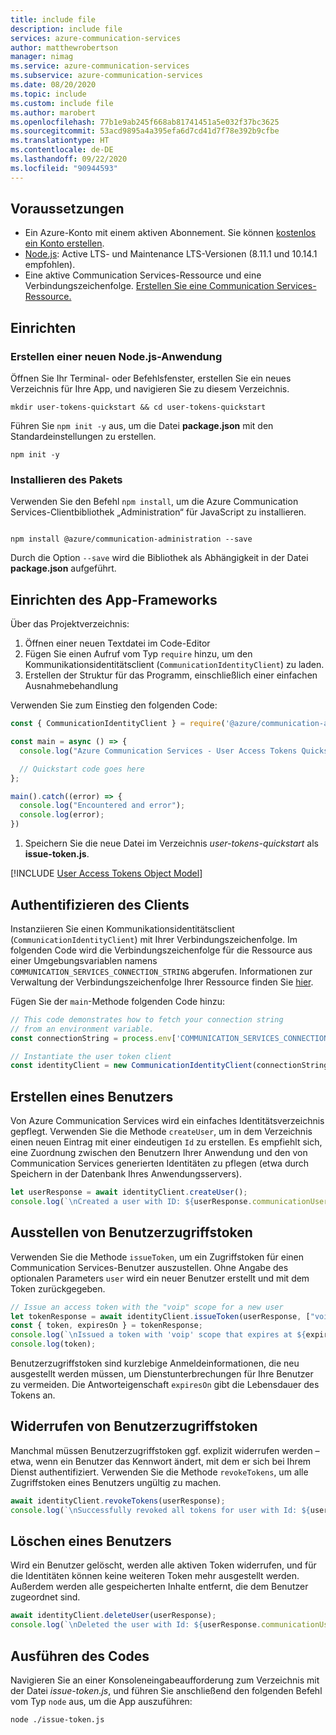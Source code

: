 ```yaml
---
title: include file
description: include file
services: azure-communication-services
author: matthewrobertson
manager: nimag
ms.service: azure-communication-services
ms.subservice: azure-communication-services
ms.date: 08/20/2020
ms.topic: include
ms.custom: include file
ms.author: marobert
ms.openlocfilehash: 77b1e9ab245f668ab81741451a5e032f37bc3625
ms.sourcegitcommit: 53acd9895a4a395efa6d7cd41d7f78e392b9cfbe
ms.translationtype: HT
ms.contentlocale: de-DE
ms.lasthandoff: 09/22/2020
ms.locfileid: "90944593"
---
```

## <a name="prerequisites"></a>Voraussetzungen

- Ein Azure-Konto mit einem aktiven Abonnement. Sie können [kostenlos ein Konto erstellen](https://azure.microsoft.com/free/?WT.mc_id=A261C142F).
- [Node.js](https://nodejs.org/): Active LTS- und Maintenance LTS-Versionen (8.11.1 und 10.14.1 empfohlen).
- Eine aktive Communication Services-Ressource und eine Verbindungszeichenfolge. [Erstellen Sie eine Communication Services-Ressource.](../create-communication-resource.md)

## <a name="setting-up"></a>Einrichten

### <a name="create-a-new-nodejs-application"></a>Erstellen einer neuen Node.js-Anwendung

Öffnen Sie Ihr Terminal- oder Befehlsfenster, erstellen Sie ein neues Verzeichnis für Ihre App, und navigieren Sie zu diesem Verzeichnis.

```console
mkdir user-tokens-quickstart && cd user-tokens-quickstart
```

Führen Sie `npm init -y` aus, um die Datei **package.json** mit den Standardeinstellungen zu erstellen.

```console
npm init -y
```

### <a name="install-the-package"></a>Installieren des Pakets

Verwenden Sie den Befehl `npm install`, um die Azure Communication Services-Clientbibliothek „Administration“ für JavaScript zu installieren.

```console

npm install @azure/communication-administration --save

```

Durch die Option `--save` wird die Bibliothek als Abhängigkeit in der Datei **package.json** aufgeführt.

## <a name="set-up-the-app-framework"></a>Einrichten des App-Frameworks

Über das Projektverzeichnis:

1. Öffnen einer neuen Textdatei im Code-Editor
1. Fügen Sie einen Aufruf vom Typ `require` hinzu, um den Kommunikationsidentitätsclient (`CommunicationIdentityClient`) zu laden.
1. Erstellen der Struktur für das Programm, einschließlich einer einfachen Ausnahmebehandlung

Verwenden Sie zum Einstieg den folgenden Code:

```javascript
const { CommunicationIdentityClient } = require('@azure/communication-administration');

const main = async () => {
  console.log("Azure Communication Services - User Access Tokens Quickstart")

  // Quickstart code goes here
};

main().catch((error) => {
  console.log("Encountered and error");
  console.log(error);
})
```

1. Speichern Sie die neue Datei im Verzeichnis *user-tokens-quickstart* als **issue-token.js**.

[!INCLUDE [User Access Tokens Object Model](user-access-tokens-object-model.md)]

## <a name="authenticate-the-client"></a>Authentifizieren des Clients

Instanziieren Sie einen Kommunikationsidentitätsclient (`CommunicationIdentityClient`) mit Ihrer Verbindungszeichenfolge. Im folgenden Code wird die Verbindungszeichenfolge für die Ressource aus einer Umgebungsvariablen namens `COMMUNICATION_SERVICES_CONNECTION_STRING` abgerufen. Informationen zur Verwaltung der Verbindungszeichenfolge Ihrer Ressource finden Sie [hier](../create-communication-resource.md#store-your-connection-string).

Fügen Sie der `main`-Methode folgenden Code hinzu:

```javascript
// This code demonstrates how to fetch your connection string
// from an environment variable.
const connectionString = process.env['COMMUNICATION_SERVICES_CONNECTION_STRING'];

// Instantiate the user token client
const identityClient = new CommunicationIdentityClient(connectionString);
```

## <a name="create-a-user"></a>Erstellen eines Benutzers

Von Azure Communication Services wird ein einfaches Identitätsverzeichnis gepflegt. Verwenden Sie die Methode `createUser`, um in dem Verzeichnis einen neuen Eintrag mit einer eindeutigen `Id` zu erstellen. Es empfiehlt sich, eine Zuordnung zwischen den Benutzern Ihrer Anwendung und den von Communication Services generierten Identitäten zu pflegen (etwa durch Speichern in der Datenbank Ihres Anwendungsservers).

```javascript
let userResponse = await identityClient.createUser();
console.log(`\nCreated a user with ID: ${userResponse.communicationUserId}`);
```

## <a name="issue-user-access-tokens"></a>Ausstellen von Benutzerzugriffstoken

Verwenden Sie die Methode `issueToken`, um ein Zugriffstoken für einen Communication Services-Benutzer auszustellen. Ohne Angabe des optionalen Parameters `user` wird ein neuer Benutzer erstellt und mit dem Token zurückgegeben.

```javascript
// Issue an access token with the "voip" scope for a new user
let tokenResponse = await identityClient.issueToken(userResponse, ["voip"]);
const { token, expiresOn } = tokenResponse;
console.log(`\nIssued a token with 'voip' scope that expires at ${expiresOn}:`);
console.log(token);
```

Benutzerzugriffstoken sind kurzlebige Anmeldeinformationen, die neu ausgestellt werden müssen, um Dienstunterbrechungen für Ihre Benutzer zu vermeiden. Die Antworteigenschaft `expiresOn` gibt die Lebensdauer des Tokens an.

## <a name="revoke-user-access-tokens"></a>Widerrufen von Benutzerzugriffstoken

Manchmal müssen Benutzerzugriffstoken ggf. explizit widerrufen werden – etwa, wenn ein Benutzer das Kennwort ändert, mit dem er sich bei Ihrem Dienst authentifiziert. Verwenden Sie die Methode `revokeTokens`, um alle Zugriffstoken eines Benutzers ungültig zu machen.

```javascript  
await identityClient.revokeTokens(userResponse);
console.log(`\nSuccessfully revoked all tokens for user with Id: ${userResponse.communicationUserId}`);
```

## <a name="delete-a-user"></a>Löschen eines Benutzers

Wird ein Benutzer gelöscht, werden alle aktiven Token widerrufen, und für die Identitäten können keine weiteren Token mehr ausgestellt werden. Außerdem werden alle gespeicherten Inhalte entfernt, die dem Benutzer zugeordnet sind.

```javascript
await identityClient.deleteUser(userResponse);
console.log(`\nDeleted the user with Id: ${userResponse.communicationUserId}`);
```

## <a name="run-the-code"></a>Ausführen des Codes

Navigieren Sie an einer Konsoleneingabeaufforderung zum Verzeichnis mit der Datei *issue-token.js*, und führen Sie anschließend den folgenden Befehl vom Typ `node` aus, um die App auszuführen:

```console
node ./issue-token.js
```
